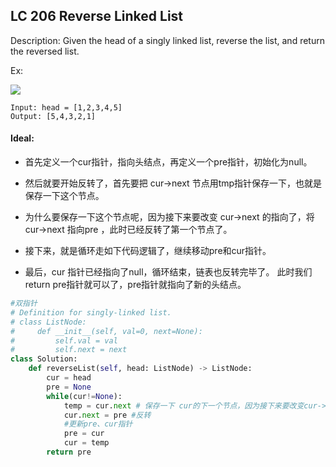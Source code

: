 ## LC 206 Reverse Linked List
Description: Given the head of a singly linked list, reverse the list, and return the reversed list.

Ex: 

<img src = "https://assets.leetcode.com/uploads/2021/02/19/rev1ex1.jpg">

```
Input: head = [1,2,3,4,5]
Output: [5,4,3,2,1]
```

#### Ideal: 
* 首先定义一个cur指针，指向头结点，再定义一个pre指针，初始化为null。

* 然后就要开始反转了，首先要把 cur->next 节点用tmp指针保存一下，也就是保存一下这个节点。

* 为什么要保存一下这个节点呢，因为接下来要改变 cur->next 的指向了，将cur->next 指向pre ，此时已经反转了第一个节点了。

* 接下来，就是循环走如下代码逻辑了，继续移动pre和cur指针。

* 最后，cur 指针已经指向了null，循环结束，链表也反转完毕了。 此时我们return pre指针就可以了，pre指针就指向了新的头结点。

``` python
#双指针
# Definition for singly-linked list.
# class ListNode:
#     def __init__(self, val=0, next=None):
#         self.val = val
#         self.next = next
class Solution:
    def reverseList(self, head: ListNode) -> ListNode:
        cur = head   
        pre = None
        while(cur!=None):
            temp = cur.next # 保存一下 cur的下一个节点，因为接下来要改变cur->next
            cur.next = pre #反转
            #更新pre、cur指针
            pre = cur
            cur = temp
        return pre
```